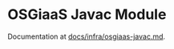 # OSGiaaS Javac Module

Documentation at [docs/infra/osgiaas-javac.md](../../../docs/infra/osgiaas-javac.md).
